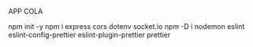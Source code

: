 APP COLA

npm init -y
npm i express cors dotenv socket.io
npm -D i nodemon eslint eslint-config-prettier eslint-plugin-prettier prettier